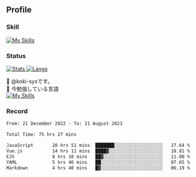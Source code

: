 ## Profile
### Skill
[![My Skills](https://skillicons.dev/icons?i=html,css,javascript,php,java,nodejs,react,bootstrap,docker,laravel,git,github,githubactions,materialui&theme=dark)](https://skillicons.dev)<br>
### Status
[![Stats](https://github-readme-stats.vercel.app/api?username=koki-sys&count_private=true&show_icons=true)
![Langs](https://github-readme-stats.vercel.app/api/top-langs/?username=koki-sys&layout=compact)](https://github.com/koki-sys)

👋 @koki-sysです。<br/>
🌱 今勉強している言語<br/>
[![My Skills](https://skillicons.dev/icons?i=typescript,react,golang&theme=dark)](https://skillicons.dev)


<!---
koki-sys/koki-sys is a ✨ special ✨ repository because its `README.md` (this file) appears on your GitHub profile.
You can click the Preview link to take a look at your changes.
--->

### Record
<!--START_SECTION:waka-->

```txt
From: 21 December 2022 - To: 21 August 2023

Total Time: 75 hrs 27 mins

JavaScript       20 hrs 51 mins  ███████░░░░░░░░░░░░░░░░░░   27.64 %
Vue.js           14 hrs 11 mins  ████▓░░░░░░░░░░░░░░░░░░░░   18.81 %
EJS              8 hrs 18 mins   ██▓░░░░░░░░░░░░░░░░░░░░░░   11.00 %
YAML             5 hrs 46 mins   ██░░░░░░░░░░░░░░░░░░░░░░░   07.65 %
Markdown         4 hrs 40 mins   █▓░░░░░░░░░░░░░░░░░░░░░░░   06.19 %
```

<!--END_SECTION:waka-->
